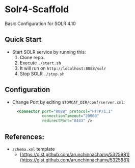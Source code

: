 Solr4-Scaffold
==============

Basic Configuration for SOLR 4.10


Quick Start
-----
- Start SOLR service by running this:
  1. Clone repo.
  2. Execute `./start.sh`
  3. It will run on `http://localhost:8088/solr`
  4. Stop SOLR `./stop.sh`

Configuration
-----
- Change Port by editing `$TOMCAT_DIR/conf/server.xml`:
  ```xml
    <Connector port="8088" protocol="HTTP/1.1"
               connectionTimeout="20000"
               redirectPort="8443" />
  ```

References:
-----
- `schema.xml` template
  - [https://gist.github.com/arunchinnachamy/5325981](https://gist.github.com/arunchinnachamy/5325981)


